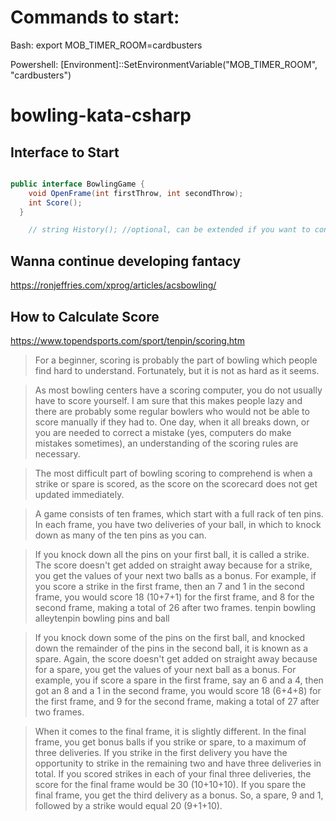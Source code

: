 # Commands to start:

Bash:
export MOB_TIMER_ROOM=cardbusters

Powershell:
[Environment]::SetEnvironmentVariable("MOB_TIMER_ROOM", "cardbusters")




# bowling-kata-csharp


## Interface to Start

```cs

public interface BowlingGame {
    void OpenFrame(int firstThrow, int secondThrow);
    int Score();
  }

    // string History(); //optional, can be extended if you want to continue

```

## Wanna continue developing fantacy

https://ronjeffries.com/xprog/articles/acsbowling/


## How to Calculate Score

https://www.topendsports.com/sport/tenpin/scoring.htm

> For a beginner, scoring is probably the part of bowling which people find hard to understand. Fortunately, but it is not as hard as it seems.

> As most bowling centers have a scoring computer, you do not usually have to score yourself. I am sure that this makes people lazy and there are probably some regular bowlers who would not be able to score manually if they had to. One day, when it all breaks down, or you are needed to correct a mistake (yes, computers do make mistakes sometimes), an understanding of the scoring rules are necessary.

> The most difficult part of bowling scoring to comprehend is when a strike or spare is scored, as the score on the scorecard does not get updated immediately.

> A game consists of ten frames, which start with a full rack of ten pins. In each frame, you have two deliveries of your ball, in which to knock down as many of the ten pins as you can.

> If you knock down all the pins on your first ball, it is called a strike. The score doesn't get added on straight away because for a strike, you get the values of your next two balls as a bonus. For example, if you score a strike in the first frame, then an 7 and 1 in the second frame, you would score 18 (10+7+1) for the first frame, and 8 for the second frame, making a total of 26 after two frames.
tenpin bowling alleytenpin bowling pins and ball

> If you knock down some of the pins on the first ball, and knocked down the remainder of the pins in the second ball, it is known as a spare. Again, the score doesn't get added on straight away because for a spare, you get the values of your next ball as a bonus. For example, you if score a spare in the first frame, say an 6 and a 4, then got an 8 and a 1 in the second frame, you would score 18 (6+4+8) for the first frame, and 9 for the second frame, making a total of 27 after two frames.

> When it comes to the final frame, it is slightly different. In the final frame, you get bonus balls if you strike or spare, to a maximum of three deliveries. If you strike in the first delivery you have the opportunity to strike in the remaining two and have three deliveries in total. If you scored strikes in each of your final three deliveries, the score for the final frame would be 30 (10+10+10). If you spare the final frame, you get the third delivery as a bonus. So, a spare, 9 and 1, followed by a strike would equal 20 (9+1+10).